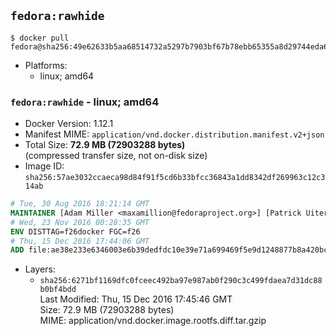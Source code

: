 ## `fedora:rawhide`

```console
$ docker pull fedora@sha256:49e62633b5aa68514732a5297b7903bf67b78ebb65355a8d29744eda62d66503
```

-	Platforms:
	-	linux; amd64

### `fedora:rawhide` - linux; amd64

-	Docker Version: 1.12.1
-	Manifest MIME: `application/vnd.docker.distribution.manifest.v2+json`
-	Total Size: **72.9 MB (72903288 bytes)**  
	(compressed transfer size, not on-disk size)
-	Image ID: `sha256:57ae3032ccaeca98d84f91f5cd6b33bfcc36843a1dd8342df269963c12c314ab`

```dockerfile
# Tue, 30 Aug 2016 18:21:14 GMT
MAINTAINER [Adam Miller <maxamillion@fedoraproject.org>] [Patrick Uiterwijk <patrick@puiterwijk.org>]
# Wed, 23 Nov 2016 00:28:35 GMT
ENV DISTTAG=f26docker FGC=f26
# Thu, 15 Dec 2016 17:44:06 GMT
ADD file:ae38e233e6346003e6b39dedfdc10e39e71a699469f5e9d1248877b8a420bcb6 in / 
```

-	Layers:
	-	`sha256:6271bf1169dfc0fceec492ba97e987ab0f290c3c499fdaea7d31dc88b0bf4bdd`  
		Last Modified: Thu, 15 Dec 2016 17:45:46 GMT  
		Size: 72.9 MB (72903288 bytes)  
		MIME: application/vnd.docker.image.rootfs.diff.tar.gzip
